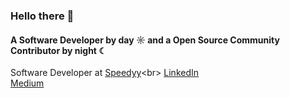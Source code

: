 ### Hello there 👋

#### A Software Developer by day ☼ and a Open Source Community Contributor by night ☾

Software Developer at [Speedyy]([https://github.com/amogh-speedyy](https://play.google.com/store/apps/details?id=com.techshack.speedy&pcampaignid=web_share)https://play.google.com/store/apps/details?id=com.techshack.speedy&pcampaignid=web_share)<br>
[LinkedIn](https://www.linkedin.com/in/amogh-chavan/)<br>
[Medium](https://medium.com/@amogh-chavan)<br>



